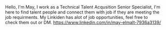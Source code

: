 Hello, I'm May, I work as a Technical Talent Acqusition Senior Specialist, I'm here to find talent people and connect them with job if they are meeting the job requirments. 
My Linkiden has alot of job opportunities, feel free to check them out or DM. 
https://www.linkedin.com/in/may-elmalt-7936a3139/ 
